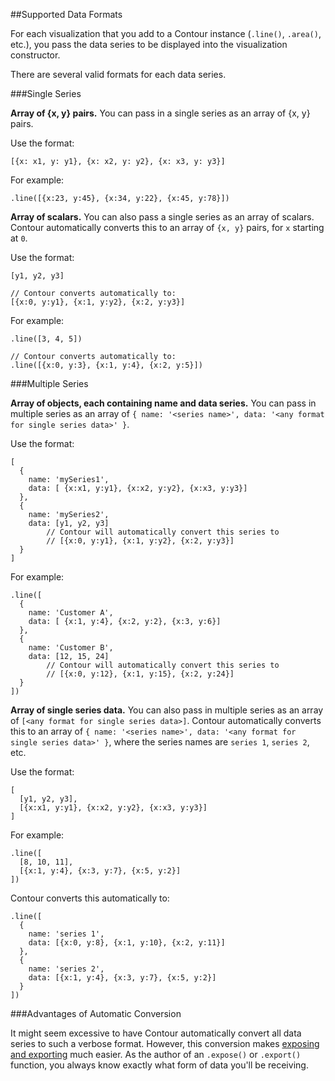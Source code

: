 ##Supported Data Formats

For each visualization that you add to a Contour instance (`.line()`, `.area()`, etc.), you pass the data series to be displayed into the visualization constructor. 

There are several valid formats for each data series.

###Single Series

**Array of {x, y} pairs.** You can pass in a single series as an array of {x, y} pairs. 

Use the format:

	[{x: x1, y: y1}, {x: x2, y: y2}, {x: x3, y: y3}]

For example:

	.line([{x:23, y:45}, {x:34, y:22}, {x:45, y:78}])

**Array of scalars.** You can also pass a single series as an array of scalars. Contour automatically converts this to an array of `{x, y}` pairs, for `x` starting at `0`.

Use the format: 

	[y1, y2, y3]
	
	// Contour converts automatically to:
	[{x:0, y:y1}, {x:1, y:y2}, {x:2, y:y3}]

For example:

	.line([3, 4, 5])

	// Contour converts automatically to:
	.line([{x:0, y:3}, {x:1, y:4}, {x:2, y:5}])


###Multiple Series

**Array of objects, each containing name and data series.** You can pass in multiple series as an array of `{ name: '<series name>', data: '<any format for single series data>' }`.

Use the format: 

	[
	  {
	    name: 'mySeries1',
	    data: [ {x:x1, y:y1}, {x:x2, y:y2}, {x:x3, y:y3}]
	  },
	  {
	    name: 'mySeries2',
	    data: [y1, y2, y3]
	    	// Contour will automatically convert this series to
	    	// [{x:0, y:y1}, {x:1, y:y2}, {x:2, y:y3}]
	  }
	]

For example:

	.line([
	  {
	    name: 'Customer A',
	    data: [ {x:1, y:4}, {x:2, y:2}, {x:3, y:6}]
	  },
	  {
	    name: 'Customer B',
	    data: [12, 15, 24]
	    	// Contour will automatically convert this series to
	    	// [{x:0, y:12}, {x:1, y:15}, {x:2, y:24}]
	  }
	])

**Array of single series data.** You can also pass in multiple series as an array of `[<any format for single series data>]`. Contour automatically converts this to an array of `{ name: '<series name>', data: '<any format for single series data>' }`, where the series names are `series 1`, `series 2`, etc.

Use the format:

	[
	  [y1, y2, y3],
	  [{x:x1, y:y1}, {x:x2, y:y2}, {x:x3, y:y3}]
	]

For example:

	.line([
	  [8, 10, 11],
	  [{x:1, y:4}, {x:3, y:7}, {x:5, y:2}]
	])

Contour converts this automatically to:

	.line([
	  {
	    name: 'series 1',
	    data: [{x:0, y:8}, {x:1, y:10}, {x:2, y:11}]
	  },
	  {
	    name: 'series 2',
	    data: [{x:1, y:4}, {x:3, y:7}, {x:5, y:2}]
	  }
	])

###Advantages of Automatic Conversion

It might seem excessive to have Contour automatically convert all data series to such a verbose format. However, this conversion makes [exposing and exporting](#narwhal) much easier. As the author of an `.expose()` or `.export()` function, you always know exactly what form of data you'll be receiving. 

